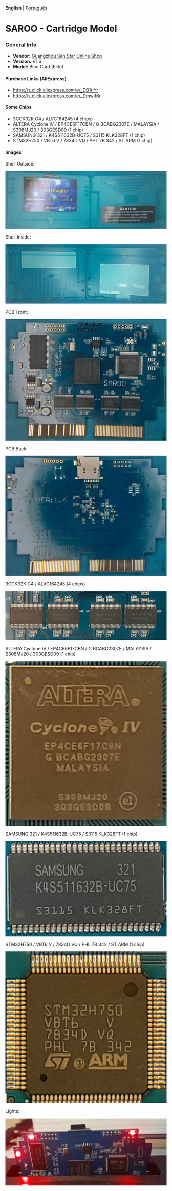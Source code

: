 **English** | [Português](pt-br.md)

# SAROO - Cartridge Model

### General Info

- <b>Vendor:</b> [Guangzhou San Star Online Shop](https://s.click.aliexpress.com/e/_Dmwjf6r)
- <b>Version:</b> V1.6
- <b>Model:</b> Blue Card (Elite)

#### Purchase Links (AliExpress)

- https://s.click.aliexpress.com/e/_DB1riYr
- https://s.click.aliexpress.com/e/_Dmwjf6r

#### Some Chips

- 3CCK32K G4 / ALVC164245 (4 chips)
- ALTERA Cyclone IV / EP4CE6F17CBN / G BCABG2307E / MALAYSIA / S308MJ20 / 303GESD09 (1 chip)
- SAMSUNG 321 / K4S511632B-UC75 / S3115 KLK328FT (1 chip)
- STM32H750 / VBT6 V / 7834D VQ / PHL 7B 342 / ST ARM (1 chip)

#### Images

Shell Outside:

![Shell1](Images/Shell1.jpg)

Shell Inside:

![Shell2](Images/Shell2.jpg)

PCB Front:

![Card1](Images/Card1.jpg)

PCB Back:

![Card2](Images/Card2.jpg)

3CCK32K G4 / ALVC164245 (4 chips)

![CardDetail1](Images/CardDetail1.jpg)

ALTERA Cyclone IV / EP4CE6F17CBN / G BCABG2307E / MALAYSIA / S308MJ20 / 303GESD09 (1 chip)

![CardDetail2](Images/CardDetail2.jpg)

SAMSUNG 321 / K4S511632B-UC75 / S3115 KLK328FT (1 chip)

![CardDetail3](Images/CardDetail3.jpg)

STM32H750 / VBT6 V / 7834D VQ / PHL 7B 342 / ST ARM (1 chip)

![CardDetail4](Images/CardDetail4.jpg)

Lights:

![Lights](Images/Lights.jpg)
